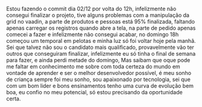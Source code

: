 Estou fazendo o commit dia 02/12 por volta do 12h, infelizmente não consegui finalizar o projeto, tive alguns problemas
com a manipulação da grid no vaadin, a parte de produtos e pessoas está 95% finalizada, faltando apenas carregar os
registros quando abre a tela, na parte de pedido apenas comecei a fazer e infelizmente não consegui acabar, no domingo
18h começou um temporal em pelotas e minha luz só foi voltar hoje pela manhã.
Sei que talvez não sou o candidato mais qualificado, provavelmente vão ter outros que conseguiram finalizar, infelizmente
eu só tinha o final de semana para fazer, e ainda perdi metade do domingo, Mas saibam que oque pode me faltar em conhecimento
me sobre com toda certeza do mundo em vontade de aprender e ser o melhor desenvolvedor possível, é meu sonho de criança
sempre foi meu sonho, sou apaixonado por tecnologia, sei que com um bom lider e bons ensinamentos tenho uma curva de evolução
bem boa, eu confio no meu potencial, só estou precisando da oportunidade certa.